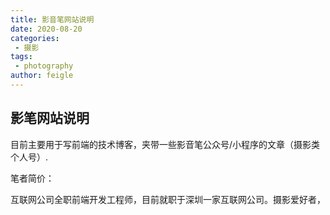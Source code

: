 ```yaml
---
title: 影音笔网站说明
date: 2020-08-20
categories:
 - 摄影
tags:
 - photography
author: feigle
---
```

## 影笔网站说明

目前主要用于写前端的技术博客，夹带一些影音笔公众号/小程序的文章（摄影类个人号）.

笔者简价： 

互联网公司全职前端开发工程师，目前就职于深圳一家互联网公司。摄影爱好者，
